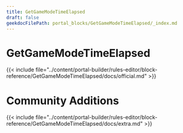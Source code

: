 ```yaml
---
title: GetGameModeTimeElapsed
draft: false
geekdocFilePath: portal_blocks/GetGameModeTimeElapsed/_index.md
---
```

# GetGameModeTimeElapsed
{{< include file="../content/portal-builder/rules-editor/block-reference/GetGameModeTimeElapsed/docs/official.md" >}}

# Community Additions

{{< include file="../content/portal-builder/rules-editor/block-reference/GetGameModeTimeElapsed/docs/extra.md" >}}